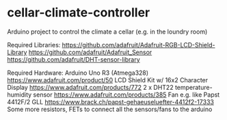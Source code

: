# cellar-climate-controller
Arduino project to control the climate a cellar (e.g. in the loundry room)

Required Libraries:
https://github.com/adafruit/Adafruit-RGB-LCD-Shield-Library
https://github.com/adafruit/Adafruit_Sensor
https://github.com/adafruit/DHT-sensor-library

Required Hardware:
Arduino Uno R3 (Atmega328)
https://www.adafruit.com/product/50
LCD Shield Kit w/ 16x2 Character Display
https://www.adafruit.com/products/772
2 x DHT22 temperature-humidity sensor
https://www.adafruit.com/products/385
Fan e.g. like Papst 4412F/2 GLL 
https://www.brack.ch/papst-gehaeuseluefter-4412f2-17333
Some more resistors, FETs to connect all the sensors/fans to the arduino
